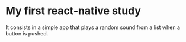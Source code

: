 # My first react-native study

It consists in a simple app that plays a random sound from a list when a button is pushed.
